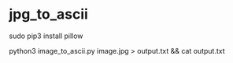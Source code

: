# jpg_to_ascii

sudo pip3 install pillow

python3 image_to_ascii.py image.jpg > output.txt && cat output.txt
